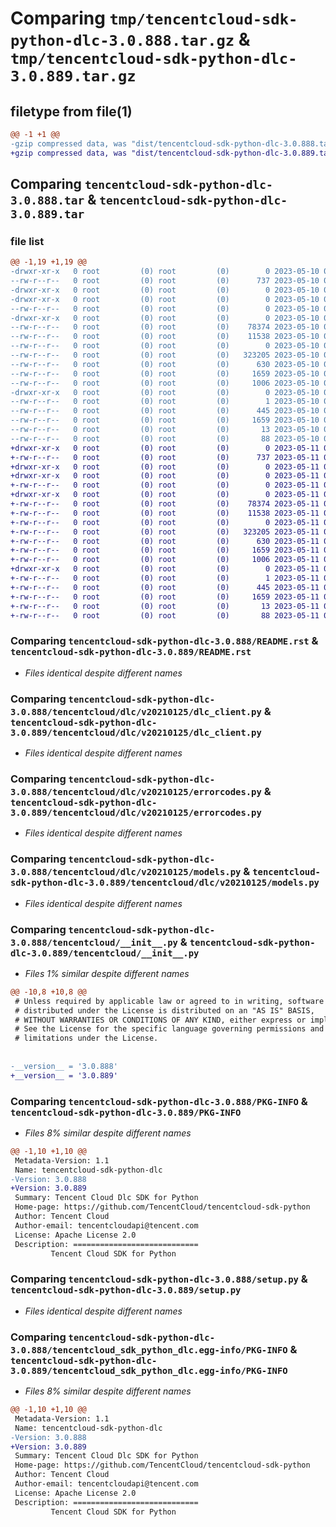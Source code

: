 # Comparing `tmp/tencentcloud-sdk-python-dlc-3.0.888.tar.gz` & `tmp/tencentcloud-sdk-python-dlc-3.0.889.tar.gz`

## filetype from file(1)

```diff
@@ -1 +1 @@
-gzip compressed data, was "dist/tencentcloud-sdk-python-dlc-3.0.888.tar", last modified: Wed May 10 02:05:40 2023, max compression
+gzip compressed data, was "dist/tencentcloud-sdk-python-dlc-3.0.889.tar", last modified: Thu May 11 02:38:51 2023, max compression
```

## Comparing `tencentcloud-sdk-python-dlc-3.0.888.tar` & `tencentcloud-sdk-python-dlc-3.0.889.tar`

### file list

```diff
@@ -1,19 +1,19 @@
-drwxr-xr-x   0 root         (0) root         (0)        0 2023-05-10 02:05:40.000000 tencentcloud-sdk-python-dlc-3.0.888/
--rw-r--r--   0 root         (0) root         (0)      737 2023-05-10 02:05:40.000000 tencentcloud-sdk-python-dlc-3.0.888/README.rst
-drwxr-xr-x   0 root         (0) root         (0)        0 2023-05-10 02:05:40.000000 tencentcloud-sdk-python-dlc-3.0.888/tencentcloud/
-drwxr-xr-x   0 root         (0) root         (0)        0 2023-05-10 02:05:40.000000 tencentcloud-sdk-python-dlc-3.0.888/tencentcloud/dlc/
--rw-r--r--   0 root         (0) root         (0)        0 2023-05-10 02:05:40.000000 tencentcloud-sdk-python-dlc-3.0.888/tencentcloud/dlc/__init__.py
-drwxr-xr-x   0 root         (0) root         (0)        0 2023-05-10 02:05:40.000000 tencentcloud-sdk-python-dlc-3.0.888/tencentcloud/dlc/v20210125/
--rw-r--r--   0 root         (0) root         (0)    78374 2023-05-10 02:05:40.000000 tencentcloud-sdk-python-dlc-3.0.888/tencentcloud/dlc/v20210125/dlc_client.py
--rw-r--r--   0 root         (0) root         (0)    11538 2023-05-10 02:05:40.000000 tencentcloud-sdk-python-dlc-3.0.888/tencentcloud/dlc/v20210125/errorcodes.py
--rw-r--r--   0 root         (0) root         (0)        0 2023-05-10 02:05:40.000000 tencentcloud-sdk-python-dlc-3.0.888/tencentcloud/dlc/v20210125/__init__.py
--rw-r--r--   0 root         (0) root         (0)   323205 2023-05-10 02:05:40.000000 tencentcloud-sdk-python-dlc-3.0.888/tencentcloud/dlc/v20210125/models.py
--rw-r--r--   0 root         (0) root         (0)      630 2023-05-10 02:05:40.000000 tencentcloud-sdk-python-dlc-3.0.888/tencentcloud/__init__.py
--rw-r--r--   0 root         (0) root         (0)     1659 2023-05-10 02:05:40.000000 tencentcloud-sdk-python-dlc-3.0.888/PKG-INFO
--rw-r--r--   0 root         (0) root         (0)     1006 2023-05-10 02:05:40.000000 tencentcloud-sdk-python-dlc-3.0.888/setup.py
-drwxr-xr-x   0 root         (0) root         (0)        0 2023-05-10 02:05:40.000000 tencentcloud-sdk-python-dlc-3.0.888/tencentcloud_sdk_python_dlc.egg-info/
--rw-r--r--   0 root         (0) root         (0)        1 2023-05-10 02:05:40.000000 tencentcloud-sdk-python-dlc-3.0.888/tencentcloud_sdk_python_dlc.egg-info/dependency_links.txt
--rw-r--r--   0 root         (0) root         (0)      445 2023-05-10 02:05:40.000000 tencentcloud-sdk-python-dlc-3.0.888/tencentcloud_sdk_python_dlc.egg-info/SOURCES.txt
--rw-r--r--   0 root         (0) root         (0)     1659 2023-05-10 02:05:40.000000 tencentcloud-sdk-python-dlc-3.0.888/tencentcloud_sdk_python_dlc.egg-info/PKG-INFO
--rw-r--r--   0 root         (0) root         (0)       13 2023-05-10 02:05:40.000000 tencentcloud-sdk-python-dlc-3.0.888/tencentcloud_sdk_python_dlc.egg-info/top_level.txt
--rw-r--r--   0 root         (0) root         (0)       88 2023-05-10 02:05:40.000000 tencentcloud-sdk-python-dlc-3.0.888/setup.cfg
+drwxr-xr-x   0 root         (0) root         (0)        0 2023-05-11 02:38:51.000000 tencentcloud-sdk-python-dlc-3.0.889/
+-rw-r--r--   0 root         (0) root         (0)      737 2023-05-11 02:38:51.000000 tencentcloud-sdk-python-dlc-3.0.889/README.rst
+drwxr-xr-x   0 root         (0) root         (0)        0 2023-05-11 02:38:51.000000 tencentcloud-sdk-python-dlc-3.0.889/tencentcloud/
+drwxr-xr-x   0 root         (0) root         (0)        0 2023-05-11 02:38:51.000000 tencentcloud-sdk-python-dlc-3.0.889/tencentcloud/dlc/
+-rw-r--r--   0 root         (0) root         (0)        0 2023-05-11 02:38:51.000000 tencentcloud-sdk-python-dlc-3.0.889/tencentcloud/dlc/__init__.py
+drwxr-xr-x   0 root         (0) root         (0)        0 2023-05-11 02:38:51.000000 tencentcloud-sdk-python-dlc-3.0.889/tencentcloud/dlc/v20210125/
+-rw-r--r--   0 root         (0) root         (0)    78374 2023-05-11 02:38:51.000000 tencentcloud-sdk-python-dlc-3.0.889/tencentcloud/dlc/v20210125/dlc_client.py
+-rw-r--r--   0 root         (0) root         (0)    11538 2023-05-11 02:38:51.000000 tencentcloud-sdk-python-dlc-3.0.889/tencentcloud/dlc/v20210125/errorcodes.py
+-rw-r--r--   0 root         (0) root         (0)        0 2023-05-11 02:38:51.000000 tencentcloud-sdk-python-dlc-3.0.889/tencentcloud/dlc/v20210125/__init__.py
+-rw-r--r--   0 root         (0) root         (0)   323205 2023-05-11 02:38:51.000000 tencentcloud-sdk-python-dlc-3.0.889/tencentcloud/dlc/v20210125/models.py
+-rw-r--r--   0 root         (0) root         (0)      630 2023-05-11 02:38:51.000000 tencentcloud-sdk-python-dlc-3.0.889/tencentcloud/__init__.py
+-rw-r--r--   0 root         (0) root         (0)     1659 2023-05-11 02:38:51.000000 tencentcloud-sdk-python-dlc-3.0.889/PKG-INFO
+-rw-r--r--   0 root         (0) root         (0)     1006 2023-05-11 02:38:51.000000 tencentcloud-sdk-python-dlc-3.0.889/setup.py
+drwxr-xr-x   0 root         (0) root         (0)        0 2023-05-11 02:38:51.000000 tencentcloud-sdk-python-dlc-3.0.889/tencentcloud_sdk_python_dlc.egg-info/
+-rw-r--r--   0 root         (0) root         (0)        1 2023-05-11 02:38:51.000000 tencentcloud-sdk-python-dlc-3.0.889/tencentcloud_sdk_python_dlc.egg-info/dependency_links.txt
+-rw-r--r--   0 root         (0) root         (0)      445 2023-05-11 02:38:51.000000 tencentcloud-sdk-python-dlc-3.0.889/tencentcloud_sdk_python_dlc.egg-info/SOURCES.txt
+-rw-r--r--   0 root         (0) root         (0)     1659 2023-05-11 02:38:51.000000 tencentcloud-sdk-python-dlc-3.0.889/tencentcloud_sdk_python_dlc.egg-info/PKG-INFO
+-rw-r--r--   0 root         (0) root         (0)       13 2023-05-11 02:38:51.000000 tencentcloud-sdk-python-dlc-3.0.889/tencentcloud_sdk_python_dlc.egg-info/top_level.txt
+-rw-r--r--   0 root         (0) root         (0)       88 2023-05-11 02:38:51.000000 tencentcloud-sdk-python-dlc-3.0.889/setup.cfg
```

### Comparing `tencentcloud-sdk-python-dlc-3.0.888/README.rst` & `tencentcloud-sdk-python-dlc-3.0.889/README.rst`

 * *Files identical despite different names*

### Comparing `tencentcloud-sdk-python-dlc-3.0.888/tencentcloud/dlc/v20210125/dlc_client.py` & `tencentcloud-sdk-python-dlc-3.0.889/tencentcloud/dlc/v20210125/dlc_client.py`

 * *Files identical despite different names*

### Comparing `tencentcloud-sdk-python-dlc-3.0.888/tencentcloud/dlc/v20210125/errorcodes.py` & `tencentcloud-sdk-python-dlc-3.0.889/tencentcloud/dlc/v20210125/errorcodes.py`

 * *Files identical despite different names*

### Comparing `tencentcloud-sdk-python-dlc-3.0.888/tencentcloud/dlc/v20210125/models.py` & `tencentcloud-sdk-python-dlc-3.0.889/tencentcloud/dlc/v20210125/models.py`

 * *Files identical despite different names*

### Comparing `tencentcloud-sdk-python-dlc-3.0.888/tencentcloud/__init__.py` & `tencentcloud-sdk-python-dlc-3.0.889/tencentcloud/__init__.py`

 * *Files 1% similar despite different names*

```diff
@@ -10,8 +10,8 @@
 # Unless required by applicable law or agreed to in writing, software
 # distributed under the License is distributed on an "AS IS" BASIS,
 # WITHOUT WARRANTIES OR CONDITIONS OF ANY KIND, either express or implied.
 # See the License for the specific language governing permissions and
 # limitations under the License.
 
 
-__version__ = '3.0.888'
+__version__ = '3.0.889'
```

### Comparing `tencentcloud-sdk-python-dlc-3.0.888/PKG-INFO` & `tencentcloud-sdk-python-dlc-3.0.889/PKG-INFO`

 * *Files 8% similar despite different names*

```diff
@@ -1,10 +1,10 @@
 Metadata-Version: 1.1
 Name: tencentcloud-sdk-python-dlc
-Version: 3.0.888
+Version: 3.0.889
 Summary: Tencent Cloud Dlc SDK for Python
 Home-page: https://github.com/TencentCloud/tencentcloud-sdk-python
 Author: Tencent Cloud
 Author-email: tencentcloudapi@tencent.com
 License: Apache License 2.0
 Description: ============================
         Tencent Cloud SDK for Python
```

### Comparing `tencentcloud-sdk-python-dlc-3.0.888/setup.py` & `tencentcloud-sdk-python-dlc-3.0.889/setup.py`

 * *Files identical despite different names*

### Comparing `tencentcloud-sdk-python-dlc-3.0.888/tencentcloud_sdk_python_dlc.egg-info/PKG-INFO` & `tencentcloud-sdk-python-dlc-3.0.889/tencentcloud_sdk_python_dlc.egg-info/PKG-INFO`

 * *Files 8% similar despite different names*

```diff
@@ -1,10 +1,10 @@
 Metadata-Version: 1.1
 Name: tencentcloud-sdk-python-dlc
-Version: 3.0.888
+Version: 3.0.889
 Summary: Tencent Cloud Dlc SDK for Python
 Home-page: https://github.com/TencentCloud/tencentcloud-sdk-python
 Author: Tencent Cloud
 Author-email: tencentcloudapi@tencent.com
 License: Apache License 2.0
 Description: ============================
         Tencent Cloud SDK for Python
```

